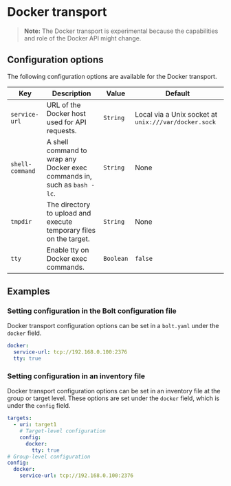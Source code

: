 # Docker transport

> **Note:** The Docker transport is experimental because the capabilities and role of the Docker API might change.

## Configuration options

The following configuration options are available for the Docker transport.

| **Key** | **Description** | **Value** | **Default** |
| ------- | --------------- | --------- | ----------- |
| `service-url` | URL of the Docker host used for API requests. | `String` | Local via a Unix socket at `unix:///var/docker.sock` |
| `shell-command` | A shell command to wrap any Docker exec commands in, such as `bash -lc`. | `String` | None |
| `tmpdir` | The directory to upload and execute temporary files on the target. | `String` | None |
| `tty` | Enable tty on Docker exec commands. | `Boolean` | `false` |

## Examples

### Setting configuration in the Bolt configuration file

Docker transport configuration options can be set in a `bolt.yaml` under the `docker` field.

```yaml
docker:
  service-url: tcp://192.168.0.100:2376
  tty: true 
```

### Setting configuration in an inventory file

Docker transport configuration options can be set in an inventory file at the group or target level. These options are set under the `docker` field, which is under the `config` field.

```yaml
targets:
  - uri: target1
    # Target-level configuration
    config:
      docker:
        tty: true
# Group-level configuration
config:
  docker:
    service-url: tcp://192.168.0.100:2376
```